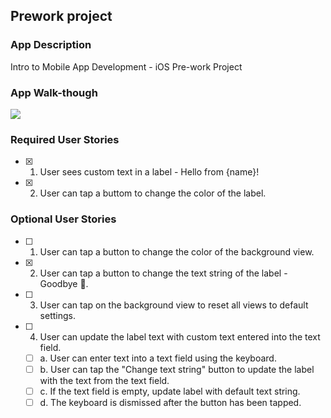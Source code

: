 ## Prework project

### App Description
Intro to Mobile App Development - iOS Pre-work Project

### App Walk-though


![](https://i.imgur.com/TrISjdw.gif)



### Required User Stories
- [x] 1. User sees custom text in a label - Hello from {name}!
- [x] 2. User can tap a buttom to change the color of the label.


### Optional User Stories
- [ ] 1. User can tap a button to change the color of the background view.
- [x] 2. User can tap a button to change the text string of the label - Goodbye 👋.
- [ ] 3. User can tap on the background view to reset all views to default settings.
- [ ] 4. User can update the label text with custom text entered into the text field.
   - [ ] a. User can enter text into a text field using the keyboard.
   - [ ] b. User can tap the "Change text string" button to update the label with the text from the text field.
   - [ ] c. If the text field is empty, update label with default text string.
   - [ ] d. The keyboard is dismissed after the button has been tapped.
